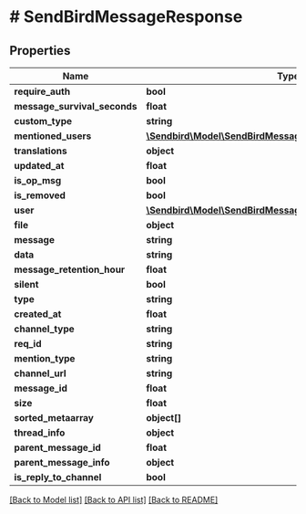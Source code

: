 # # SendBirdMessageResponse

## Properties

Name | Type | Description | Notes
------------ | ------------- | ------------- | -------------
**require_auth** | **bool** |  | [optional]
**message_survival_seconds** | **float** |  | [optional]
**custom_type** | **string** |  | [optional]
**mentioned_users** | [**\Sendbird\Model\SendBirdMessageResponseMentionedUsers[]**](SendBirdMessageResponseMentionedUsers.md) |  | [optional]
**translations** | **object** |  | [optional]
**updated_at** | **float** |  | [optional]
**is_op_msg** | **bool** |  | [optional]
**is_removed** | **bool** |  | [optional]
**user** | [**\Sendbird\Model\SendBirdMessageResponseUser**](SendBirdMessageResponseUser.md) |  | [optional]
**file** | **object** |  | [optional]
**message** | **string** |  | [optional]
**data** | **string** |  | [optional]
**message_retention_hour** | **float** |  | [optional]
**silent** | **bool** |  | [optional]
**type** | **string** |  | [optional]
**created_at** | **float** |  | [optional]
**channel_type** | **string** |  | [optional]
**req_id** | **string** |  | [optional]
**mention_type** | **string** |  | [optional]
**channel_url** | **string** |  | [optional]
**message_id** | **float** |  | [optional]
**size** | **float** |  | [optional]
**sorted_metaarray** | **object[]** |  | [optional]
**thread_info** | **object** |  | [optional]
**parent_message_id** | **float** |  | [optional]
**parent_message_info** | **object** |  | [optional]
**is_reply_to_channel** | **bool** |  | [optional]

[[Back to Model list]](../../README.md#models) [[Back to API list]](../../README.md#endpoints) [[Back to README]](../../README.md)
